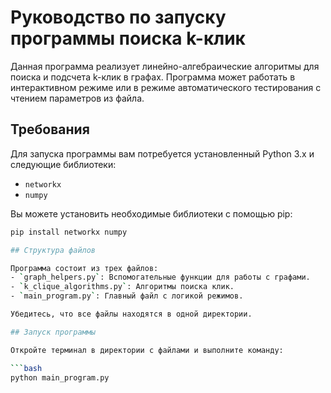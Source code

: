 # Руководство по запуску программы поиска k-клик

Данная программа реализует линейно-алгебраические алгоритмы для поиска и подсчета k-клик в графах. Программа может работать в интерактивном режиме или в режиме автоматического тестирования с чтением параметров из файла.

## Требования

Для запуска программы вам потребуется установленный Python 3.x и следующие библиотеки:

- `networkx`
- `numpy`

Вы можете установить необходимые библиотеки с помощью pip:

```bash
pip install networkx numpy 

## Структура файлов

Программа состоит из трех файлов:
- `graph_helpers.py`: Вспомогательные функции для работы с графами.
- `k_clique_algorithms.py`: Алгоритмы поиска клик.
- `main_program.py`: Главный файл с логикой режимов.

Убедитесь, что все файлы находятся в одной директории.

## Запуск программы

Откройте терминал в директории с файлами и выполните команду:

```bash
python main_program.py
